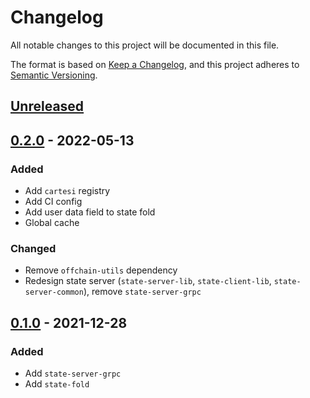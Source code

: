 # Changelog
All notable changes to this project will be documented in this file.

The format is based on [Keep a Changelog](https://keepachangelog.com/en/1.0.0/),
and this project adheres to [Semantic Versioning](https://semver.org/spec/v2.0.0.html).


## [Unreleased]

## [0.2.0] - 2022-05-13
### Added
- Add `cartesi` registry
- Add CI config
- Add user data field to state fold
- Global cache

### Changed
- Remove `offchain-utils` dependency
- Redesign state server (`state-server-lib`, `state-client-lib`, `state-server-common`), remove `state-server-grpc`

## [0.1.0] - 2021-12-28
### Added
- Add `state-server-grpc`
- Add `state-fold`

[Unreleased]: https://github.com/olivierlacan/keep-a-changelog/compare/v1.0.0...HEAD
[0.2.0]: https://github.com/olivierlacan/keep-a-changelog/compare/v0.1.0...v0.2.0
[0.1.0]: https://github.com/olivierlacan/keep-a-changelog/compare/v0.0.8...v0.1.0
